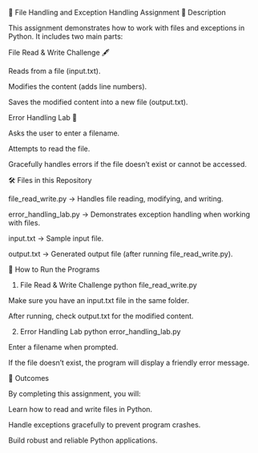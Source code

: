 📂 File Handling and Exception Handling Assignment
📌 Description

This assignment demonstrates how to work with files and exceptions in Python.
It includes two main parts:

File Read & Write Challenge 🖋️

Reads from a file (input.txt).

Modifies the content (adds line numbers).

Saves the modified content into a new file (output.txt).

Error Handling Lab 🧪

Asks the user to enter a filename.

Attempts to read the file.

Gracefully handles errors if the file doesn’t exist or cannot be accessed.

🛠️ Files in this Repository

file_read_write.py → Handles file reading, modifying, and writing.

error_handling_lab.py → Demonstrates exception handling when working with files.

input.txt → Sample input file.

output.txt → Generated output file (after running file_read_write.py).

🚀 How to Run the Programs
1. File Read & Write Challenge
python file_read_write.py


Make sure you have an input.txt file in the same folder.

After running, check output.txt for the modified content.

2. Error Handling Lab
python error_handling_lab.py


Enter a filename when prompted.

If the file doesn’t exist, the program will display a friendly error message.

🎉 Outcomes

By completing this assignment, you will:

Learn how to read and write files in Python.

Handle exceptions gracefully to prevent program crashes.

Build robust and reliable Python applications.
